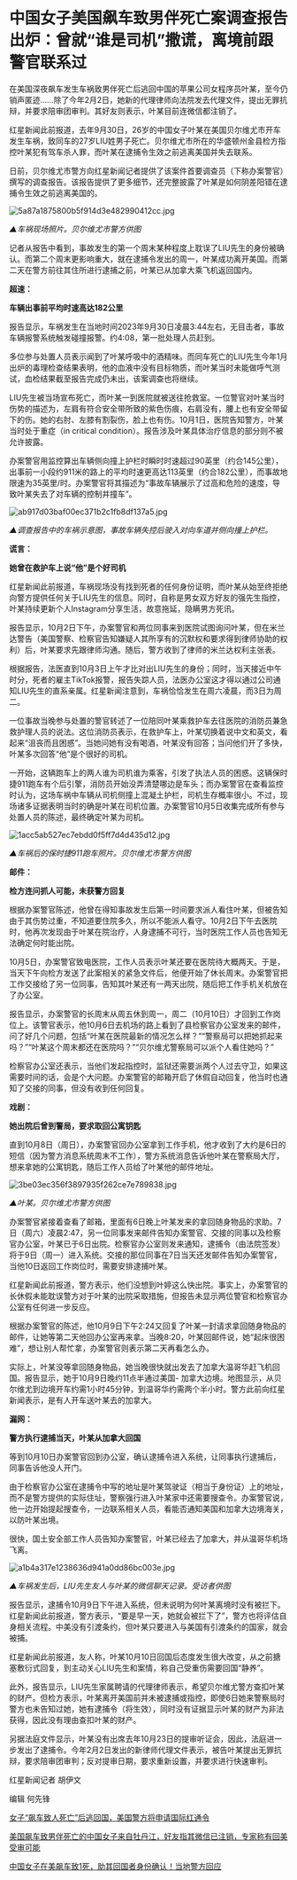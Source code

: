 # 中国女子美国飙车致男伴死亡案调查报告出炉：曾就“谁是司机”撒谎，离境前跟警官联系过

在美国深夜飙车发生车祸致男伴死亡后逃回中国的苹果公司女程序员叶某，至今仍销声匿迹……除了今年2月2日，她新的代理律师向法院发去代理文件，提出无罪抗辩，并要求陪审团审判。其好友则表示，叶某目前连微信都注销了。

红星新闻此前报道，去年9月30日，26岁的中国女子叶某在美国贝尔维尤市开车发生车祸，致同车的27岁LIU姓男子死亡。贝尔维尤市所在的华盛顿州金县检方指控叶某犯有驾车杀人罪，而叶某在逮捕令生效之前逃离美国并失去联系。

日前，贝尔维尤市警方向红星新闻记者提供了该案件首要调查员（下称办案警官）撰写的调查报告。该报告提供了更多细节，还完整披露了叶某是如何阴差阳错在逮捕令生效之前逃离美国的。

![5a87a1875800b5f914d3e482990412cc.jpg](https://raw.githubusercontent.com/qqhsx/qqnews_image/main/2024/03/20/中国女子美国飙车致男伴死亡案调查报告出炉：曾就“谁是司机”撒谎，离境前跟警官联系过/5a87a1875800b5f914d3e482990412cc.jpg)

 _▲车祸现场照片。贝尔维尤市警方供图_

记者从报告中看到，事故发生的第一个周末某种程度上耽误了LIU先生的身份被确认。而第二个周末更影响重大，就在逮捕令发出的周一，叶某成功离开美国。而第二天在警方前往其住所进行逮捕之前，叶某已从加拿大乘飞机返回国内。

**超速：**

**车辆出事前平均时速高达182公里**

报告显示，车祸发生在当地时间2023年9月30日凌晨3:44左右，无目击者，事故车辆报警系统触发碰撞报警。约4:08，第一批处理人员赶到。

多位参与处置人员表示闻到了叶某呼吸中的酒精味。而同车死亡的LIU先生今年1月出炉的毒理检查结果表明，他的血液中没有目标物质，而叶某当时未能做呼气测试，血检结果截至报告完成仍未出，该案调查也将继续。

LIU先生被当场宣布死亡，而叶某一到医院就被送往抢救室。一位警官对叶某当时伤势的描述为，左肩有符合安全带所致的紫色伤痕，右肩没有，腰上也有安全带留下的伤。她的右肘、左膝有割裂伤，脸上也有伤。10月1日，医院告知警方，叶某当时处于重症（in
critical condition）。报告涉及叶某具体治疗信息的部分则不被允许披露。

办案警官用监控算出车辆侧向撞上护栏时瞬时时速超过90英里（约合145公里），出事前一小段约911米的路上的平均时速更高达113英里（约合182公里），而事故地限速为35英里/时。办案警官将其描述为“事故车辆展示了过高和危险的速度，导致叶某失去了对车辆的控制并撞车”。

![ab917d03baf00ec371b2c1fb8df137a5.jpg](https://raw.githubusercontent.com/qqhsx/qqnews_image/main/2024/03/20/中国女子美国飙车致男伴死亡案调查报告出炉：曾就“谁是司机”撒谎，离境前跟警官联系过/ab917d03baf00ec371b2c1fb8df137a5.jpg)

_▲调查报告中的车祸示意图，事故车辆失控后驶入对向车道并侧向撞上护栏。_

**谎言：**

**她曾在救护车上说“他”是个好司机**

红星新闻此前报道，车祸现场没有找到死者的任何身份证明，而叶某从始至终拒绝向警方提供任何关于LIU先生的信息。同时，自称是男女双方好友的强先生指控，叶某持续更新个人Instagram分享生活，故意拖延，隐瞒男方死讯。

报告显示，10月2日下午，办案警官和两位同事来到医院试图询问叶某，但在米兰达警告（美国警察、检察官告知嫌疑人其所享有的沉默权和要求得到律师协助的权利）后，叶某要求先跟律师沟通。随后，警方收到了律师的米兰达权利主张表。

根据报告，法医直到10月3日上午才比对出LIU先生的身份；同时，当天接近中午时分，死者的雇主TikTok报警，报告失踪人员，法医办公室这才得以通过公司通知LIU先生的直系亲属。红星新闻注意到，车祸恰恰发生在周六凌晨，而3日为周二。

一位事故当晚参与处置的警官转述了一位陪同叶某乘救护车去往医院的消防员兼急救护理人员的说法。这位消防员表示，在救护车上，叶某切换着说中文和英文，看起来“沮丧而且困惑”。当她问她有没有喝酒，叶某没有回答；当问他们开了多快，叶某多次回答“他”是个很好的司机。

一开始，这辆跑车上的两人谁为司机谁为乘客，引发了执法人员的困惑。这辆保时捷911跑车有个后引擎，消防员开始没弄清楚哪边是车头；而办案警官在查看监控时认为，这场车祸中车辆从司机侧撞上混凝土护栏，司机生存概率很小。不过，现场诸多证据表明当时的确是叶某在司机位置。办案警官10月5日收集完成所有参与处置人员的陈述，最终确定叶某为司机。

![1acc5ab527ec7ebdd0f5ff7d4d435d12.jpg](https://raw.githubusercontent.com/qqhsx/qqnews_image/main/2024/03/20/中国女子美国飙车致男伴死亡案调查报告出炉：曾就“谁是司机”撒谎，离境前跟警官联系过/1acc5ab527ec7ebdd0f5ff7d4d435d12.jpg)

 _▲车祸后的保时捷911跑车照片。贝尔维尤市警方供图_

**邮件：**

**检方连问抓人可能，未获警方回复**

根据办案警官陈述，他曾在得知事故发生后第一时间要求派人看住叶某，但被告知由于其伤势过重，不知道要住院多久，所以不能派人看守。10月2日下午去医院时，他再次发现由于叶某在院治疗，人身逮捕不可行，当时医院工作人员也告知无法确定何时能出院。

10月5日，办案警官致电医院，工作人员表示叶某还要在医院待大概两天。于是，当天下午向检方发送了此案相关的紧急文件后，他便开始了休长周末。办案警官把工作交接给了另一位同事，告知其叶某还有一两天出院，随后把工作手机关机放在了办公室。

报告显示，办案警官的长周末从周五休到周一，周二（10月10日）才回到工作岗位上。该警官表示，他10月6日去机场的路上看到了县检察官办公室发来的邮件，问了好几个问题，包括“叶某在医院最新的情况怎么样？”“警察局可以把她抓起来吗？”“叶某这个周末都还在医院吗？”“贝尔维尤警察局可以派个人看住她吗？”

检察官办公室还表示，当他们发起指控时，监狱还需要派两个人过去守卫，如果这需要时间的话，会是个大问题。办案警官的邮箱开启了休假自动回复，他当时也通知了交接的同事，但没有收到任何回复。

**戏剧：**

**她出院后曾到警局，要求取回公寓钥匙**

直到10月8日（周日），办案警官回办公室拿到工作手机，他才收到了大约是6日的短信（因为警方消息系统周末不工作），警方系统消息告诉他叶某在警察局大厅，想来拿她的公寓钥匙，随后工作人员给了叶某他的邮件地址。

![3be03ec356f3897935f262ce7e789838.jpg](https://raw.githubusercontent.com/qqhsx/qqnews_image/main/2024/03/20/中国女子美国飙车致男伴死亡案调查报告出炉：曾就“谁是司机”撒谎，离境前跟警官联系过/3be03ec356f3897935f262ce7e789838.jpg)

_▲叶某。贝尔维尤市警方供图_

办案警官紧接着查看了邮箱，里面有6日晚上叶某发来的拿回随身物品的求助。7日（周六）凌晨2:47，另一位同事发来邮件告知办案警官、交接的同事以及检察官办公室，叶某已于6日出院。检察官办公室则发来通知，逮捕令（由法院签发）将于9日（周一）进入系统。交接的那位同事在7日当天还发邮件告知办案警官，当他10日返回工作岗位时，需要安排逮捕叶某。

红星新闻此前报道，警方表示，他们没想到叶婷这么快出院。事实上，办案警官的长休假未能耽误警方对于叶某的出院采取措施，但报告未显示两位警官和检察官办公室有任何进一步反应。

根据办案警官的陈述，他10月9日下午2:24又回复了叶某一封请求拿回随身物品的邮件，让她等第二天他回办公室再来拿。当晚8:20，叶某回邮件说，她“起床很困难”，想让别人帮忙拿，办案警官则表示第二天再看怎么办。

实际上，叶某没等拿回随身物品，她当晚很快就出发去了加拿大温哥华赶飞机回国。报告显示，她于10月9日晚约11点半通过美国-
加拿大边境。地图显示，从贝尔维尤到边境开车约需1小时45分钟，到温哥华约需两个半小时。警方此前向红星新闻表示，是有人开车送叶某去的加拿大。

**漏网：**

**警方执行逮捕当天，叶某从加拿大回国**

等到10月10日办案警官回到办公室，确认逮捕令进入系统，让同事执行逮捕后，同事告诉他没人开门。

由于检察官办公室在逮捕令中写的地址是叶某驾驶证（相当于身份证）上的地址，而不是警方提供的实际住址，警察强行进入叶某家中还需要搜查令。办案警官说，他一边开始提起搜查令，一边联系相关人员，看能否通知美国和加拿大边境海关，以防叶某出境。

很快，国土安全部工作人员告知办案警官，叶某已经去了加拿大，并从温哥华机场飞离。

![a1b4a317e1238636d941a0dd86bc003e.jpg](https://raw.githubusercontent.com/qqhsx/qqnews_image/main/2024/03/20/中国女子美国飙车致男伴死亡案调查报告出炉：曾就“谁是司机”撒谎，离境前跟警官联系过/a1b4a317e1238636d941a0dd86bc003e.jpg)

_▲车祸发生后，LIU先生友人与叶某的微信聊天记录。受访者供图_

报告显示，逮捕令10月9日下午进入系统，但未说明为何叶某离境时没有被拦下。红星新闻此前报道，警方表示，“要是早一天，她就会被拦下了”，警方也将评估自身相关流程。中美没有引渡条约，但叶某只要进入与美国有引渡条约的国家，就会被捕。

红星新闻此前报道，友人称，叶某10月10日回国后态度发生很大改变，从之前搪塞敷衍式回复，到主动关心LIU先生和案情，称自己受重伤需要回国“静养”。

此外，报告显示，LIU先生家属聘请的代理律师表示，希望贝尔维尤警方查扣叶某的财产。但检方表示，叶某离开美国前并未被逮捕或指控，即使6日她来警察局时警方也未告知过她，她有逮捕令（将生效），同时没有证据显示叶某的财产为非法获得，因此没有理由查扣叶某的财产。

另据法庭文件显示，叶某没有出席去年10月23日的提审听证会，因此，法庭进一步发出了逮捕令。今年2月2日发出的新律师代理文件表示，被告叶某提出无罪抗辩，要求陪审团审判；反对提审日期，要求重新设置，并要求进行快速审判。

红星新闻记者 胡伊文

编辑 何先锋

[女子“飙车致人死亡”后逃回国，美国警方将申请国际红通令](https://news.qq.com/rain/a/20231031A08APG00)

[美国飙车致男伴死亡的中国女子来自牡丹江，好友指其微信已注销，专家称有回美受审可能](https://news.qq.com/rain/a/20231101A0349200)

[中国女子在美飙车致1死，助其回国者身份确认！当地警方回应](https://news.qq.com/rain/a/20231102A03G4Q00)

